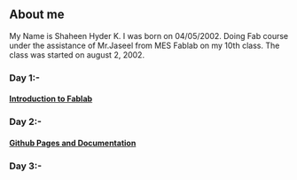 ## About me
My Name is Shaheen  Hyder K. I was born on 04/05/2002. Doing Fab course under the assistance of Mr.Jaseel from MES Fablab on my 10th class. The class was started on august 2, 2002.

### Day 1:-
#### [Introduction to Fablab](http://shaheenhyderk.github.io/intro.github.io/)

### Day 2:-
#### [Github Pages and Documentation](https://shaheenhyderk.github.io/Github-Pages-and-Documentation.github.io/)

### Day 3:-





